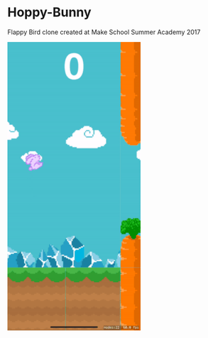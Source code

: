 # Hoppy-Bunny
Flappy Bird clone created at Make School Summer Academy 2017

<img src="demo-hoppy-bunny.gif" alt="Hoppy Bunny demo" width="300">
